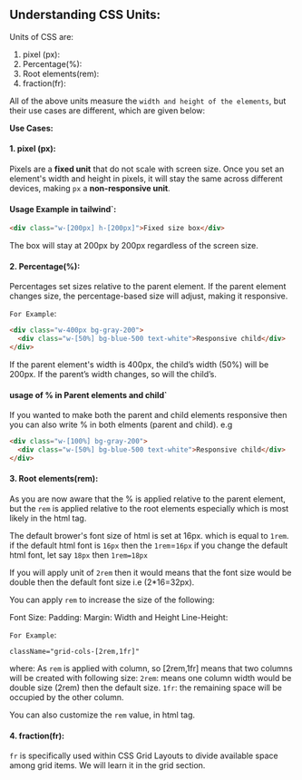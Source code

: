 ## Understanding CSS Units:

Units of CSS are:

1. pixel (px):
2. Percentage(%):
3. Root elements(rem):
4. fraction(fr):

All of the above units measure the `width and height of the elements`, but their use cases are different, which are given below:

**Use Cases:**

#### 1. pixel (px):

Pixels are a **fixed unit** that do not scale with screen size. Once you set an element's width and height in pixels, it will stay the same across different devices, making `px` a **non-responsive unit**.

#### Usage Example in tailwind`:

```html
<div class="w-[200px] h-[200px]">Fixed size box</div>
```

The box will stay at 200px by 200px regardless of the screen size.

#### 2. Percentage(%):

Percentages set sizes relative to the parent element. If the parent element changes size, the percentage-based size will adjust, making it responsive.

`For Example`:

```html
<div class="w-400px bg-gray-200">
  <div class="w-[50%] bg-blue-500 text-white">Responsive child</div>
</div>
```

If the parent element's width is 400px, the child’s width (50%) will be 200px. If the parent’s width changes, so will the child’s.

#### usage of % in Parent elements and child`

If you wanted to make both the parent and child elements responsive then you can also write % in both elments (parent and child). e.g

```html
<div class="w-[100%] bg-gray-200">
  <div class="w-[50%] bg-blue-500 text-white">Responsive child</div>
</div>
```

#### 3. Root elements(rem):

As you are now aware that the % is applied relative to the parent element, but the `rem` is applied relative to the root elements especially which is most likely in the html tag.

The default brower's font size of html is set at 16px. which is equal to `1rem`.
if the default html font is `16px` then the `1rem`=`16px`
if you change the default html font, let say `18px` then `1rem=18px`

If you will apply unit of `2rem` then it would means that the font size would be double then the default font size i.e (2\*16=32px).

You can apply `rem` to increase the size of the following:

Font Size:
Padding:
Margin:
Width and Height
Line-Height:

`For Example`:

`className="grid-cols-[2rem,1fr]"`

where:
As `rem` is applied with column, so [2rem,1fr] means that two columns will be created with following size:
`2rem`: means one column width would be double size (2rem) then the default size.
`1fr`: the remaining space will be occupied by the other column.

You can also customize the `rem` value, in html tag.

#### 4. fraction(fr):

`fr` is specifically used within CSS Grid Layouts to divide available space among grid items. We will learn it in the grid section.
